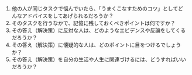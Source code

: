 1. 他の人が同じタスクで悩んでいたら、「うまくこなすためのコツ」としてどんなアドバイスをしてあげられるだろうか？
2. そのタスクを行うなかで、記憶に残しておくべきポイントは何ですか？
3. その答え（解決策）に反対な人は、どのようなエビデンスや反論をしてくるだろうか？
4. その答え（解決策）に懐疑的な人は、どのポイントに目をつけるでしょうか？
5. その答え（解決策）を自分の生活や人生に関連づけるには、どうすればいいだろうか？
